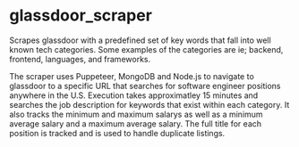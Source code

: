 # glassdoor_scraper
Scrapes glassdoor with a predefined set of key words that fall into well known tech categories. 
Some examples of the categories are ie; backend, frontend, languages, and frameworks.

The scraper uses Puppeteer, MongoDB and Node.js to navigate to glassdoor to a specific URL that searches for software engineer positions anywhere in the U.S.
Execution takes approximatley 15 minutes and searches the job description for keywords that exist within each category. It also tracks the minimum and maximum salarys as well as a minimum average salary and a maximum average salary.
The full title for each position is tracked and is used to handle duplicate listings.
